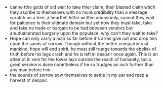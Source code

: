  - canno tthe gods of old wait to take thier claim, their blasted claim witch they ascribe to themselves with no more credibility than a message scratch on a tree, a heartfelt letter written anonsomly, cannot they wait for paitience is their ultimate domain but yet now they must take, take and take no trade or bargain to be had between vendors but anudualterated burgarly upon the populace. why can't they wait to take?
 - Hope can only carry a man so far before it's arms give out and drop him upon the sands of sorrow. Though without the better compatriots of mankind, hope will and spirit, he must still trudge towards the obelisk of truth before his legs crash and he is left in despair once again. This is an attempt in vain for the tower lays outside the reach of humanity, but a great service is done nonetheless if he so trudges an inch further than any man before him. 
 - the sounds of sorrow sow themselves to settle in my ear and reap a harvest of despair.
<!--stackedit_data:
eyJoaXN0b3J5IjpbLTcwOTk1Nzg1MF19
-->